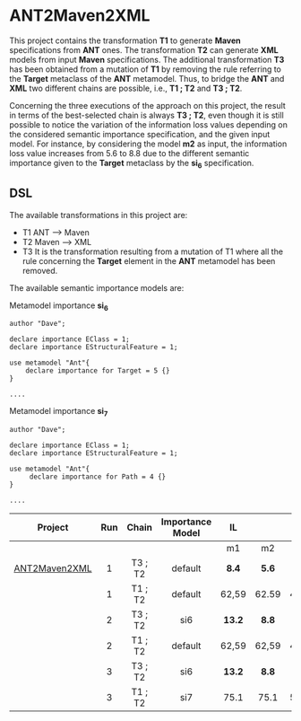 # ANT2Maven2XML

This project contains the transformation __T1__ to generate __Maven__ specifications from __ANT__ ones. 
The transformation __T2__ can generate __XML__ models from input __Maven__ specifications. The additional transformation __T3__ has been obtained from a mutation of __T1__ by removing the rule referring to the __Target__ metaclass of the __ANT__ metamodel. Thus, to bridge the __ANT__ and __XML__ two different chains are possible, i.e., __T1 ; T2__ and __T3 ; T2__.

Concerning the three executions of the approach on this project, the result in terms of the best-selected chain is always __T3 ; T2__, even though it is still possible to notice the variation of the information loss values depending on the considered semantic importance specification, and the given input model. For instance, by considering the model __m2__ as input, the information loss value increases from 5.6 to 8.8 due to the different semantic importance given to the __Target__ metaclass by the __si<sub>6</sub>__ specification.

## DSL

The available transformations in this project are:

 - T1 ANT --> Maven
 - T2 Maven --> XML
 - T3 It is the transformation resulting from a mutation of T1 where all the rule concerning the __Target__ element in the __ANT__ metamodel has been removed.

The available semantic importance models are:


Metamodel importance __si<sub>6</sub>__
```
author "Dave";

declare importance EClass = 1;
declare importance EStructuralFeature = 1;

use metamodel "Ant"{
    declare importance for Target = 5 {}
}

....
```

Metamodel importance __si<sub>7</sub>__
```
author "Dave";

declare importance EClass = 1;
declare importance EStructuralFeature = 1;

use metamodel "Ant"{
     declare importance for Path = 4 {}
}

....
```

|         Project         | Run |   Chain   | Importance Model |   IL   |       |       |
|:-----------------------:|:---:|:---------:|:----------------:|:------:|:-----:|:-----:|
|                         |     |           |                  |   m1   |   m2  |   m3  |
|      [ANT2Maven2XML](wiki/ant.md)      |  1  |  T3 ; T2  |      default     |   **8.4**  |  **5.6**  |  **8.4**  |
|                         |   1  |  T1 ; T2  |      default     |  62,59 | 62.59 | 45.52 |
|                         |  2  |  T3 ; T2  |        si6       |  **13.2**  |  **8.8**  |  **13.2** |
|                         |  2   |  T1 ; T2  |      default     |  62,59 | 62,59 | 45,52 |
|                         |  3  |  T3 ; T2  |        si6       |  **13.2**  |  **8.8**  |  **13.2** |
|                         |  3   |  T1 ; T2  |        si7       |  75.1  |  75.1 | 54.62 |

